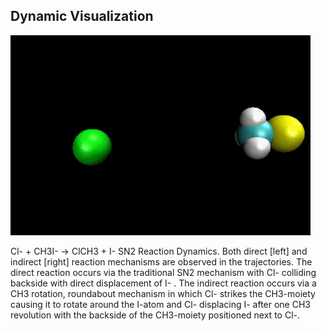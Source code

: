 ##  Dynamic Visualization

![](/images/vis/tacc-atom.gif) <!-- .element width="60%" -->

<p>
<span>
Cl- + CH3I- -> ClCH3 + I- SN2 Reaction Dynamics. Both direct [left] and indirect [right] reaction mechanisms are observed in the trajectories. The direct reaction occurs via the traditional SN2 mechanism with Cl- colliding backside with direct displacement of I- . The indirect reaction occurs via a CH3 rotation, roundabout mechanism in which Cl- strikes the CH3-moiety causing it to rotate around the I-atom and Cl- displacing I- after one CH3 revolution with the backside of the CH3-moiety positioned next to Cl-.
</span><!-- .element: class="caption" -->
</p><!-- .element: class="caption-wrapper" -->
